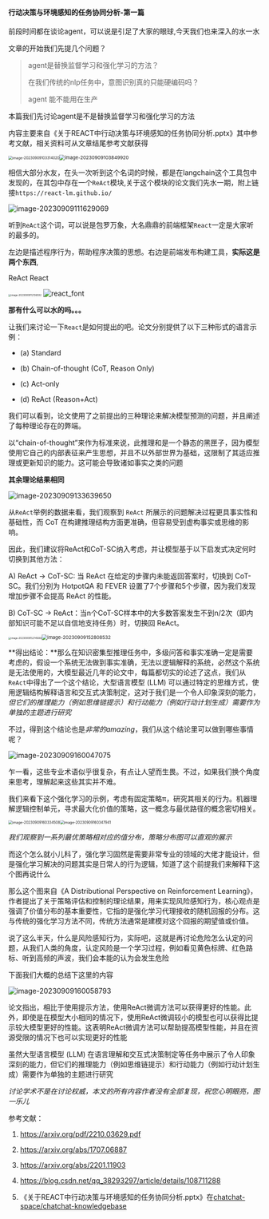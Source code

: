 #### 行动决策与环境感知的任务协同分析-第一篇



​		前段时间都在谈论agent，可以说是引足了大家的眼球,今天我们也来深入的水一水

文章的开始我们先提几个问题？

> agent是替换监督学习和强化学习的方法？
>
> 在我们传统的nlp任务中，意图识别真的只能硬编码吗？
>
> agent 能不能用在生产

本篇我们先讨论agent是不是替换监督学习和强化学习的方法

内容主要来自《关于REACT中行动决策与环境感知的任务协同分析.pptx》其中参考文献，相关资料可从文章结尾参考文献获得

<img src="imgs/%E8%A1%8C%E5%8A%A8%E5%86%B3%E7%AD%96%E4%B8%8E%E7%8E%AF%E5%A2%83%E6%84%9F%E7%9F%A5%E7%9A%84%E4%BB%BB%E5%8A%A1%E5%8D%8F%E5%90%8C%E5%88%86%E6%9E%90/image-20230909103314020.png" alt="image-20230909103314020" style="zoom: 50%;" /><img src="imgs/%E8%A1%8C%E5%8A%A8%E5%86%B3%E7%AD%96%E4%B8%8E%E7%8E%AF%E5%A2%83%E6%84%9F%E7%9F%A5%E7%9A%84%E4%BB%BB%E5%8A%A1%E5%8D%8F%E5%90%8C%E5%88%86%E6%9E%90/image-20230909103849920.png" alt="image-20230909103849920" style="zoom: 67%;" />





相信大部分水友，在头一次听到这个名词的时候，都是在langchain这个工具包中发现的，在其包中存在一个`ReAct`模块,关于这个模块的论文我们先水一期，附上链接`https://react-lm.github.io/`

![image-20230909111629069](imgs/%E8%A1%8C%E5%8A%A8%E5%86%B3%E7%AD%96%E4%B8%8E%E7%8E%AF%E5%A2%83%E6%84%9F%E7%9F%A5%E7%9A%84%E4%BB%BB%E5%8A%A1%E5%8D%8F%E5%90%8C%E5%88%86%E6%9E%90/image-20230909111629069.png)





听到`ReAct`这个词，可以说是包罗万象，大名鼎鼎的前端框架`React`一定是大家听的最多的。

左边是描述程序行为，帮助程序决策的思想。右边是前端发布构建工具，__实际这是两个东西__,

ReAct							React

<img src="imgs/image-20230909112136592.png" alt="image-20230909112136592" style="zoom:33%;" /> ![react_font](imgs/react_font.png)





__那有什么可以水的吗。。。__

让我们来讨论一下`React`是如何提出的吧。论文分别提供了以下三种形式的语言示例：

- (a) Standard

- (b) Chain-of-thought (CoT, Reason Only)

- (c) Act-only

- (d) ReAct (Reason+Act)

我们可以看到，论文使用了之前提出的三种理论来解决模型预测的问题，并且阐述了每种理论存在的弊端。

以“chain-of-thought”来作为标准来说，此推理和是一个静态的黑匣子，因为模型使用它自己的内部表征来产生思想，并且不以外部世界为基础，这限制了其适应推理或更新知识的能力。这可能会导致诸如事实之类的问题

__其余理论结果相同__

![image-20230909133639650](imgs/%E8%A1%8C%E5%8A%A8%E5%86%B3%E7%AD%96%E4%B8%8E%E7%8E%AF%E5%A2%83%E6%84%9F%E7%9F%A5%E7%9A%84%E4%BB%BB%E5%8A%A1%E5%8D%8F%E5%90%8C%E5%88%86%E6%9E%90/image-20230909133639650.png)



从`ReAct`举例的数据来看，我们观察到 `ReAct` 所展示的问题解决过程更具事实性和基础性，而 CoT 在构建推理结构方面更准确，但容易受到虚构事实或思维的影响。

因此，我们建议将ReAct和CoT-SC纳入考虑，并让模型基于以下启发式决定何时切换到其他方法：

A) ReAct → CoT-SC: 当 ReAct 在给定的步骤内未能返回答案时，切换到 CoT-SC。我们分别为 HotpotQA 和 FEVER 设置了7个步骤和5个步骤，因为我们发现增加步骤不会提高 ReAct 的性能。

B) CoT-SC → ReAct：当n个CoT-SC样本中的大多数答案发生不到n/2次（即内部知识可能不足以自信地支持任务）时，切换回 ReAct。

<img src="imgs/%E8%A1%8C%E5%8A%A8%E5%86%B3%E7%AD%96%E4%B8%8E%E7%8E%AF%E5%A2%83%E6%84%9F%E7%9F%A5%E7%9A%84%E4%BB%BB%E5%8A%A1%E5%8D%8F%E5%90%8C%E5%88%86%E6%9E%90/image-20230909152745682.png" alt="image-20230909152745682" style="zoom: 33%;" /><img src="imgs/%E8%A1%8C%E5%8A%A8%E5%86%B3%E7%AD%96%E4%B8%8E%E7%8E%AF%E5%A2%83%E6%84%9F%E7%9F%A5%E7%9A%84%E4%BB%BB%E5%8A%A1%E5%8D%8F%E5%90%8C%E5%88%86%E6%9E%90/image-20230909152808532.png" alt="image-20230909152808532" style="zoom: 67%;" />

**得出结论：**那么在知识密集型推理任务中，多级问答和事实准确一定是需要考虑的，假设一个系统无法做到事实准确，无法以逻辑解释的系统，必然这个系统是无法使用的，大模型最近几年的论文中，每篇都切实的论述了这点，我们从`ReAct`中得出了一个这个结论，大型语言模型 (LLM) 可以通过特定的思维方式，使用逻辑结构解释语言和交互式决策制定，这对于我们是一个令人印象深刻的能力，*但它们的推理能力（例如思维链提示）和行动能力（例如行动计划生成）需要作为单独的主题进行研究*



不过，得到这个结论也是*非常的amazing*，我们从这个结论里可以做到哪些事情呢？

![image-20230909160047075](imgs/%E8%A1%8C%E5%8A%A8%E5%86%B3%E7%AD%96%E4%B8%8E%E7%8E%AF%E5%A2%83%E6%84%9F%E7%9F%A5%E7%9A%84%E4%BB%BB%E5%8A%A1%E5%8D%8F%E5%90%8C%E5%88%86%E6%9E%90/image-20230909160047075.png)



乍一看，这些专业术语似乎很复杂，有点让人望而生畏。不过，如果我们换个角度来思考，理解起来这些其实并不难。

我们来看下这个强化学习的示例，考虑有固定策略π，研究其相关的行为。机器理解逻辑控制单元，寻求最大化价值的策略，这一概念与最优路径的概念密切相关。

<img src="imgs/%E8%A1%8C%E5%8A%A8%E5%86%B3%E7%AD%96%E4%B8%8E%E7%8E%AF%E5%A2%83%E6%84%9F%E7%9F%A5%E7%9A%84%E4%BB%BB%E5%8A%A1%E5%8D%8F%E5%90%8C%E5%88%86%E6%9E%90/image-20230909160334508.png" alt="image-20230909160334508" style="zoom: 50%;" /><img src="imgs/%E8%A1%8C%E5%8A%A8%E5%86%B3%E7%AD%96%E4%B8%8E%E7%8E%AF%E5%A2%83%E6%84%9F%E7%9F%A5%E7%9A%84%E4%BB%BB%E5%8A%A1%E5%8D%8F%E5%90%8C%E5%88%86%E6%9E%90/image-20230909160347941.png" alt="image-20230909160347941" style="zoom: 50%;" />

*我们观察到一系列最优策略相对应的值分布，策略分布图可以直观的展示*

而这个怎么就小儿科了，强化学习固然是需要非常专业的领域的大佬才能设计，但是强化学习解决的问题其实是日常人的行为逻辑，知道了这个前提我们来解释下这个图再说什么

那么这个图来自《A Distributional Perspective on Reinforcement Learning》，作者提出了关于策略评估和控制的理论结果，用来实现风险感知行为，核心观点是强调了价值分布的基本重要性，它指的是强化学习代理接收的随机回报的分布。这与传统的强化学习方法不同，传统方法通常是建模对这个回报的期望值或价值。

说了这么半天，什么是风险感知行为，实际吧，这就是再讨论危险怎么认定的问题，从我们人类的角度，认定风险是一个学习过程，例如看见黄色标牌、红色路标、听到高频的声波，我们会本能的认为会发生危险



下面我们大概的总结下这里的内容



![image-20230909160058793](imgs/%E8%A1%8C%E5%8A%A8%E5%86%B3%E7%AD%96%E4%B8%8E%E7%8E%AF%E5%A2%83%E6%84%9F%E7%9F%A5%E7%9A%84%E4%BB%BB%E5%8A%A1%E5%8D%8F%E5%90%8C%E5%88%86%E6%9E%90/image-20230909160058793.png)



论文指出，相比于使用提示方法，使用ReAct微调方法可以获得更好的性能。此外，即使是在模型大小相同的情况下，使用ReAct微调较小的模型也可以获得比提示较大模型更好的性能。这表明ReAct微调方法可以帮助提高模型性能，并且在资源受限的情况下也可以实现更好的性能

虽然大型语言模型 (LLM) 在语言理解和交互式决策制定等任务中展示了令人印象深刻的能力，但它们的推理能力（例如思维链提示）和行动能力（例如行动计划生成）需要作为单独的主题进行研究



*讨论学术不是在讨论权威，本文的所有内容作者没有全部复现，祝您心明眼亮，图一乐儿*



参考文献：

1. https://arxiv.org/pdf/2210.03629.pdf

2. https://arxiv.org/abs/1707.06887

3. https://arxiv.org/abs/2201.11903

4. https://blog.csdn.net/qq_38293297/article/details/108711288

5. 《关于REACT中行动决策与环境感知的任务协同分析.pptx》在[chatchat-space/chatchat-knowledgebase](https://github.com/chatchat-space/chatchat-knowledgebase.git)

   

